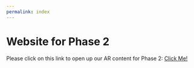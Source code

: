 ```yaml
---
permalink: index
---
```


# Website for Phase 2

 Please click on this link to open up our AR content for Phase 2: [Click Me!](website/pages/AR-landing.html)
